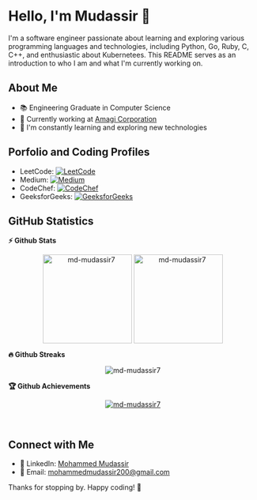 # Hello, I'm Mudassir 👋

I'm a software engineer passionate about learning and exploring various programming languages and technologies, including Python, Go, Ruby, C, C++, and enthusiastic about Kubernetees. This README serves as an introduction to who I am and what I'm currently working on.

## About Me

- 📚 Engineering Graduate in Computer Science
- 💼 Currently working at [Amagi Corporation](https://www.amagi.com/)
- 🌱 I'm constantly learning and exploring new technologies

## Porfolio and Coding Profiles

- LeetCode: [![LeetCode](https://img.shields.io/badge/LeetCode-Profile-brightgreen)](https://leetcode.com/md_mudassir/)
- Medium: [![Medium](https://img.shields.io/badge/Medium-Profile-orange)](https://medium.com/@mdmudassir7)
- CodeChef: [![CodeChef](https://img.shields.io/badge/CodeChef-Profile-blue)](https://www.codechef.com/users/md_mudassir)
- GeeksforGeeks: [![GeeksforGeeks](https://img.shields.io/badge/GeeksforGeeks-Profile-yellow)](https://auth.geeksforgeeks.org/user/mdmudassir7/practice/)

## GitHub Statistics
	
<summary><b>⚡ Github Stats</b></summary>
<p align="center"><img height="180em" src="https://github-readme-stats.vercel.app/api?username=md-mudassir7&show_icons=true&count_private=true&theme=dracula" alt="md-mudassir7" align = "center"/>
<img height="180em" src="https://github-readme-stats.vercel.app/api/top-langs?username=md-mudassir7&show_icons=true&locale=en&layout=compact&theme=dracula" alt="md-mudassir7" align = "center"/></p>

<summary><b>🔥 Github Streaks</b></summary>
<p align="center"><img src="https://github-readme-streak-stats.herokuapp.com/?user=md-mudassir7&theme=dracula&hide_border=true&stroke=0000&background=0D1117&ring=e05397&fire=e05397&currStreakLabel=e05397" alt="md-mudassir7" /></p>

<summary><b>🏆 Github Achievements</b></summary>
<p align="center"> <a href="https://github.com/md-mudassir7"><img src="https://github-profile-trophy.vercel.app/?username=md-mudassir7&margin-w=5&theme=radical" alt="md-mudassir7" /></a> </p>

<br>

## Connect with Me

- 💼 LinkedIn: [Mohammed Mudassir](https://www.linkedin.com/in/mdmudassir7/)
- 📧 Email: mohammedmudassir200@gmail.com

Thanks for stopping by. Happy coding! 🚀
